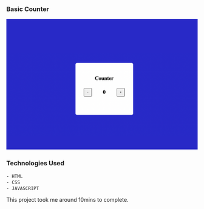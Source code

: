 ### Basic Counter
![](./Image/Basic_Counter.png)

### Technologies Used
    - HTML
    - CSS
    - JAVASCRIPT

This project took me around 10mins to complete.